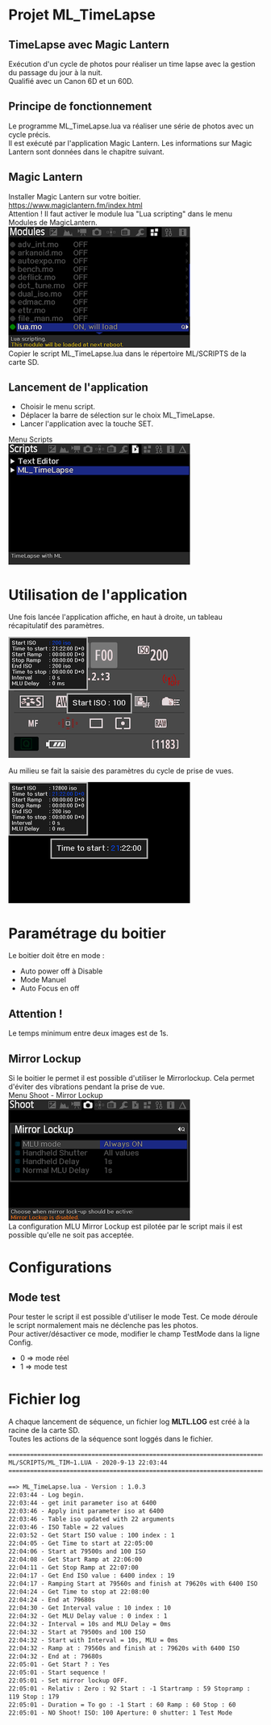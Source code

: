 # Projet ML_TimeLapse
## TimeLapse avec Magic Lantern  

Exécution d'un cycle de photos pour réaliser un time lapse avec la gestion du passage du jour à la nuit.  
Qualifié avec un Canon 6D et un 60D.  

## Principe de fonctionnement
Le programme ML_TimeLapse.lua va réaliser une série de photos avec un cycle précis.  
Il est exécuté par l'application Magic Lantern. Les informations sur Magic Lantern sont données dans le chapitre suivant.

## Magic Lantern
Installer Magic Lantern sur votre boitier.  
https://www.magiclantern.fm/index.html  
Attention ! Il faut activer le module lua  "Lua scripting" dans le menu Modules de MagicLantern.  
![Menu Modules](./images/Modules.png)  
Copier le script ML_TimeLapse.lua dans le répertoire ML/SCRIPTS de la carte SD.

## Lancement de l'application
* Choisir le menu script.  
* Déplacer la barre de sélection sur le choix ML_TimeLapse.  
* Lancer l'application avec la touche SET.


Menu Scripts  
![Menu Scripts](./images/Scripts.png)

# Utilisation de l'application
Une fois lancée l'application affiche, en haut à droite, un tableau récapitulatif des paramètres.

![Menu set ISO](./images/setISO.png)

Au milieu se fait la saisie des paramètres du cycle de prise de vues.

![Menu set Time](./images/setTime.png)


# Paramétrage du boitier
Le boitier doit être en mode :
* Auto power off à  Disable
* Mode Manuel
* Auto Focus en off

## Attention ! 
Le temps minimum entre deux images est de 1s.

## Mirror Lockup
Si le boitier le permet il est possible d'utiliser le Mirrorlockup. Cela permet d'éviter des vibrations pendant la prise de vue.  
Menu Shoot - Mirror Lockup  
![Menu Shoot-Mirror-Lockup](./images/Shoot-MirrorLockup.png)  
La configuration MLU Mirror Lockup est pilotée par le script mais il est possible qu'elle ne soit pas acceptée. 

# Configurations
## Mode test
Pour tester le script il est possible d'utiliser le mode Test. Ce mode déroule le script normalement mais ne déclenche pas les photos.  
Pour activer/désactiver ce mode, modifier le champ TestMode dans la ligne Config.
* 0 => mode réel  
* 1 => mode test

# Fichier log
A chaque lancement de séquence, un fichier log __MLTL.LOG__ est créé à la racine de la carte SD.  
Toutes les actions de la séquence sont loggés dans le fichier.
```
===============================================================================
ML/SCRIPTS/ML_TIM~1.LUA - 2020-9-13 22:03:44
===============================================================================

==> ML_TimeLapse.lua - Version : 1.0.3 
22:03:44 - Log begin.
22:03:44 - get init parameter iso at 6400
22:03:46 - Apply init parameter iso at 6400
22:03:46 - Table iso updated with 22 arguments
22:03:46 - ISO Table = 22 values
22:03:52 - Get Start ISO value : 100 index : 1
22:04:05 - Get Time to start at 22:05:00
22:04:06 - Start at 79500s and 100 ISO
22:04:08 - Get Start Ramp at 22:06:00
22:04:11 - Get Stop Ramp at 22:07:00
22:04:17 - Get End ISO value : 6400 index : 19
22:04:17 - Ramping Start at 79560s and finish at 79620s with 6400 ISO
22:04:24 - Get Time to stop at 22:08:00
22:04:24 - End at 79680s
22:04:30 - Get Interval value : 10 index : 10
22:04:32 - Get MLU Delay value : 0 index : 1
22:04:32 - Interval = 10s and MLU Delay = 0ms
22:04:32 - Start at 79500s and 100 ISO
22:04:32 - Start with Interval = 10s, MLU = 0ms
22:04:32 - Ramp at : 79560s and finish at : 79620s with 6400 ISO
22:04:32 - End at : 79680s 
22:05:01 - Get Start ? : Yes
22:05:01 - Start sequence ! 
22:05:01 - Set mirror lockup OFF.
22:05:01 - Relativ : Zero : 92 Start : -1 Startramp : 59 Stopramp : 119 Stop : 179
22:05:01 - Duration = To go : -1 Start : 60 Ramp : 60 Stop : 60
22:05:01 - NO Shoot! ISO: 100 Aperture: 0 shutter: 1 Test Mode

```